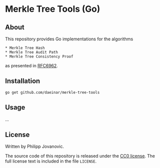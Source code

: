 # Merkle Tree Tools (Go)

## About
This repository provides Go implementations for the algorithms

    * Merkle Tree Hash
    * Merkle Tree Audit Path
    * Merkle Tree Consistency Proof

as presented in [RFC6962](https://tools.ietf.org/html/rfc6962).

## Installation
```
go get github.com/daeinar/merkle-tree-tools
```

## Usage
...

## License
Written by Philipp Jovanovic.

The source code of this repository is released under the [CC0 license](https://creativecommons.org/publicdomain/zero/1.0/). The full license text is included in the file `LICENSE`.

